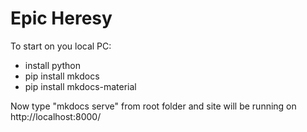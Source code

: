 # Epic Heresy

To start on you local PC:
* install python 
* pip install mkdocs
* pip install mkdocs-material

Now type "mkdocs serve" from root folder and site will be running on http://localhost:8000/
